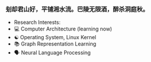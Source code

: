 ### 刬却君山好，平铺湘水流。巴陵无限酒，醉杀洞庭秋。

- Research Interests: 
- 💻 Computer Architecture (learning now)
- ☯️ Operating System, Linux Kernel
- 📚 Graph Representation Learning
- 🗣 Neural Language Processing
